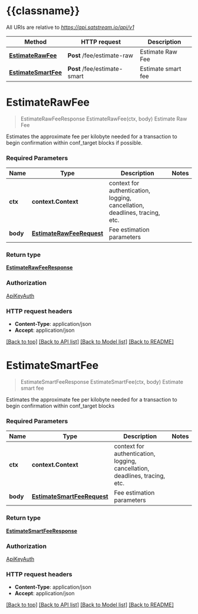 # {{classname}}

All URIs are relative to *https://api.satstream.io/api/v1*

Method | HTTP request | Description
------------- | ------------- | -------------
[**EstimateRawFee**](FeesApi.md#EstimateRawFee) | **Post** /fee/estimate-raw | Estimate Raw Fee
[**EstimateSmartFee**](FeesApi.md#EstimateSmartFee) | **Post** /fee/estimate-smart | Estimate smart fee

# **EstimateRawFee**
> EstimateRawFeeResponse EstimateRawFee(ctx, body)
Estimate Raw Fee

Estimates the approximate fee per kilobyte needed for a transaction to begin confirmation within conf_target blocks if possible.

### Required Parameters

Name | Type | Description  | Notes
------------- | ------------- | ------------- | -------------
 **ctx** | **context.Context** | context for authentication, logging, cancellation, deadlines, tracing, etc.
  **body** | [**EstimateRawFeeRequest**](EstimateRawFeeRequest.md)| Fee estimation parameters | 

### Return type

[**EstimateRawFeeResponse**](EstimateRawFeeResponse.md)

### Authorization

[ApiKeyAuth](../README.md#ApiKeyAuth)

### HTTP request headers

 - **Content-Type**: application/json
 - **Accept**: application/json

[[Back to top]](#) [[Back to API list]](../README.md#documentation-for-api-endpoints) [[Back to Model list]](../README.md#documentation-for-models) [[Back to README]](../README.md)

# **EstimateSmartFee**
> EstimateSmartFeeResponse EstimateSmartFee(ctx, body)
Estimate smart fee

Estimates the approximate fee per kilobyte needed for a transaction to begin confirmation within conf_target blocks

### Required Parameters

Name | Type | Description  | Notes
------------- | ------------- | ------------- | -------------
 **ctx** | **context.Context** | context for authentication, logging, cancellation, deadlines, tracing, etc.
  **body** | [**EstimateSmartFeeRequest**](EstimateSmartFeeRequest.md)| Fee estimation parameters | 

### Return type

[**EstimateSmartFeeResponse**](EstimateSmartFeeResponse.md)

### Authorization

[ApiKeyAuth](../README.md#ApiKeyAuth)

### HTTP request headers

 - **Content-Type**: application/json
 - **Accept**: application/json

[[Back to top]](#) [[Back to API list]](../README.md#documentation-for-api-endpoints) [[Back to Model list]](../README.md#documentation-for-models) [[Back to README]](../README.md)

